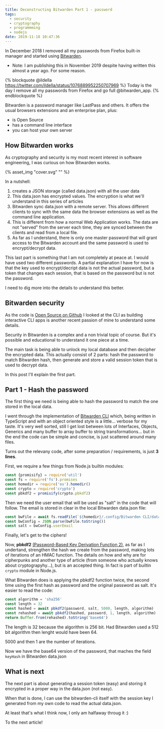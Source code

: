 ```yaml
---
title: Deconstructing Bitwarden Part 1 - password
tags:
  - security
  - cryptography
  - programmming
  - nodejs
date: 2019-11-18 10:47:36
---
```



In December 2018 I removed all my passwords from Firefox built-in manager and started using [Bitwarden](https://bitwarden.com/).

* Note: I am publishing this in November 2019 despite having written this almost a year ago. For some reason.

{% blockquote @ildella https://twitter.com/ildella/status/1076889952250707969 %}
Today is the day I remove all my passwords from Firefox and go full @bitwarden_app.
{% endblockquote %}

Bitwarden is a password manager like LastPass and others. It offers the usual browsers extensions and an enterprise plan, plus:

  * is Open Source 
  * has a command line interface
  * you can host your own server

## How Bitwarden works

As cryptography and security is my most recent interest in software engineering, I was curious on how Bitwarden works. 

{% asset_img "cover.svg" "" %}

In a nutshell:

  1. creates a JSON storage (called data.json) with all the user data
  2. This data.json has encrypted values. The encryption is what we'll understand in this series of articles
  3. Bitwarden sync data.json with a remote server. This allows different clients to sync with the same data the browser extensions as well as the command line application. 
  4. This is different from how a normal Web Application works. The data are not "served" from the server each time, they are synced between the clients and read from a local file.
  5. As far as I understand, there is only one master password that will grant access to the Bitwarden account and the same password is used to encrypt/decrypt data. 

This last part is something that I am not completely at peace at. I would have used two different passwords. 
A partial explanation I have for now is that the key used to encrypt/decript data is not the actual password, but a token that changes each session, that is based on the password but is not the password. 

I need to dig more into the details to understand this better. 

## Bitwarden security

As the code is [Open Source on Github](https://github.com/bitwarden) I looked at the CLI as building interactive CLI apps is another recent passion of mine to understand some details.

Security in Bitwarden is a complex and a non trivial topic of course. But it's possible and educational to understand it one piece at a time.

The main task is being able to unlock my local database and then decipher the encrypted data. This actually consist of 2 parts: hash the password to match Bitwarden hash, then generate and store a valid session token that is used to decrypt data.

In this post I'll explain the first part.

## Part 1 - Hash the password

The first thing we need is being able to hash the password to match the one stored in the local data. 

I went through the implementation of [Bitwarden CLI](https://github.com/bitwarden/cli) which, being written in TypeScript and with an object oriented style is a little... verbose for my taste. It's very well sorted, still I get lost between lots of Interfaces, Objects, Generics and many buffer to array buffer to string transformations... but in the end the code can be simple and concise, is just scattered around many files.

Turns out the relevany code, after some preparation / requirements, is just **3 lines**.

First, we require a few things from Node.js builtin modules:

```javascript
const {promisify} = require('util')
const fs = require('fs').promises
const homedir = require('os').homedir()
const crypto = require('crypto')
const pbkdf2 = promisify(crypto.pbkdf2)
```

Then we need the user email that will be used as "salt" in the code that will follow. 
The email is stored in clear in the local Bitwarden data.json file:

```javascript
const bwFile = await fs.readFile(`${homedir}/.config/Bitwarden CLI/data.json`)
const bwConfig = JSON.parse(bwFile.toString())
const salt = bwConfig.userEmail
```

Finally, let's get to the ciphers!

Now, **pbkdf2** [(Password-Based Key Derivation Function 2)](https://nodejs.org/api/crypto.html#crypto_crypto_pbkdf2_password_salt_iterations_keylen_digest_callback), as far as I undertand, strengthen the hash we create from the password, making lots of iterations of an HMAC function. 
The details on how and why are for cipherpunks and another type of article (from someone who actually knows about cryptograpyhy...), but is an accepted thing. In fact is part of builtin `crypto`  module in Node.js. 

What Bitwarden does is applying the pbkdf2 function twice, the second time using the first hash as password and the original password as salt. It's easier to read the code:

```javascript
const algorithm = 'sha256'
const length = 32
const hashed = await pbkdf2(password, salt, 5000, length, algorithm)
const rehashed = await pbkdf2(hashed, password, 1, length, algorithm)
return Buffer.from(rehashed).toString('base64')
```

The length is 32 because the algorithm is 256 bit. Had Bitwarden used a 512 bit algorithm  then lenght would have been 64.

5000 and then 1 are the number of iterations. 

Now we have the base64 version of the password, that maches the field `keyHash` in Bitwarden data.json

## What is next

The next part is about generating a session token (easy) and storing it encrypted in a proper way in the data.json (not easy).

When that is done, I can use the bitwarden-cli itself with the session key I generated from my own code to read the actual data.json. 

At least that's what I think now, I only am halfaway throug it :)

To the next article!
